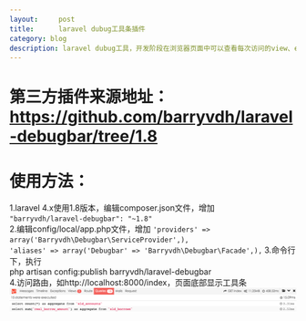 ```yaml
---
layout:     post
title:      laravel dubug工具条插件
category: blog
description: laravel dubug工具，开发阶段在浏览器页面中可以查看每次访问的view、exception、query、route、message、request信息。
---
```


# 第三方插件来源地址：<https://github.com/barryvdh/laravel-debugbar/tree/1.8>
       

# 使用方法：

1.laravel 4.x使用1.8版本，编辑composer.json文件，增加      
`"barryvdh/laravel-debugbar": "~1.8"`      
2.编辑config/local/app.php文件，增加
`'providers' => array('Barryvdh\Debugbar\ServiceProvider',),`     
`'aliases' => array('Debugbar' => 'Barryvdh\Debugbar\Facade',),` 
3.命令行下，执行       
php artisan config:publish barryvdh/laravel-debugbar            
4.访问路由，如http://localhost:8000/index，页面底部显示工具条      
![Alt Text](../images/2015-06-02-01.png)
